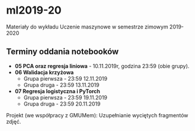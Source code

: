 # ml2019-20
Materiały do wykładu Uczenie maszynowe w semestrze zimowym 2019-2020

## Terminy oddania notebooków
* **05 PCA oraz regresja liniowa** - 10.11.2019r, godzina 23:59 (obie grupy).
* **06 Walidacja krzyżowa**
  * Grupa pierwsza - 23:59 12.11.2019
  * Grupa druga - 23:59 13.11.2019
* **07 Regresja logistyczna i PyTorch**
  * Grupa pierwsza - 23:59 19.11.2019
  * Grupa druga - 23:59 20.11.2019

Projekt (we współpracy z GMUMem): Uzupełnianie wyciętych fragmentów zdjęć. 
